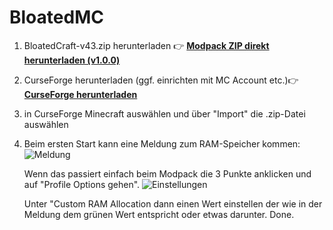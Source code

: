 # BloatedMC
1. BloatedCraft-v43.zip herunterladen
   👉 [**Modpack ZIP direkt herunterladen (v1.0.0)**](https://github.com/FerresM/BloatedMC/releases/download/1.1.0/BloatedCraft-v43.zip)
3. CurseForge herunterladen (ggf. einrichten mit MC Account etc.)👉 [**CurseForge herunterladen**](https://www.curseforge.com/)
4. in CurseForge Minecraft auswählen und über "Import" die .zip-Datei auswählen

5. Beim ersten Start kann eine Meldung zum RAM-Speicher kommen:
   ![Meldung](https://github.com/user-attachments/assets/22a290d8-3120-4fbd-bbb2-ba24421d3f5c)

   Wenn das passiert einfach beim Modpack die 3 Punkte anklicken und auf "Profile Options gehen".
   ![Einstellungen](https://github.com/user-attachments/assets/ad4e3e35-631c-4d5f-8803-e42445b32812)

   Unter "Custom RAM Allocation dann einen Wert einstellen der wie in der Meldung dem grünen Wert
   entspricht oder etwas darunter. Done.

